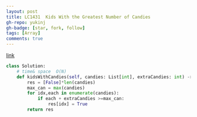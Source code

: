 ```yaml
---
layout: post
title: LC1431  Kids With the Greatest Number of Candies
gh-repo: yukinj
gh-badge: [star, fork, follow]
tags: [Array]
comments: true
---
```

[link](https://leetcode.com/problems/kids-with-the-greatest-number-of-candies/)



```python
class Solution:
    # time& space  O(N)
    def kidsWithCandies(self, candies: List[int], extraCandies: int) -> List[bool]:
        res = [False]*len(candies)
        max_can = max(candies)
        for idx,each in enumerate(candies):
            if each + extraCandies >=max_can:
                res[idx] = True
        return res
            

```